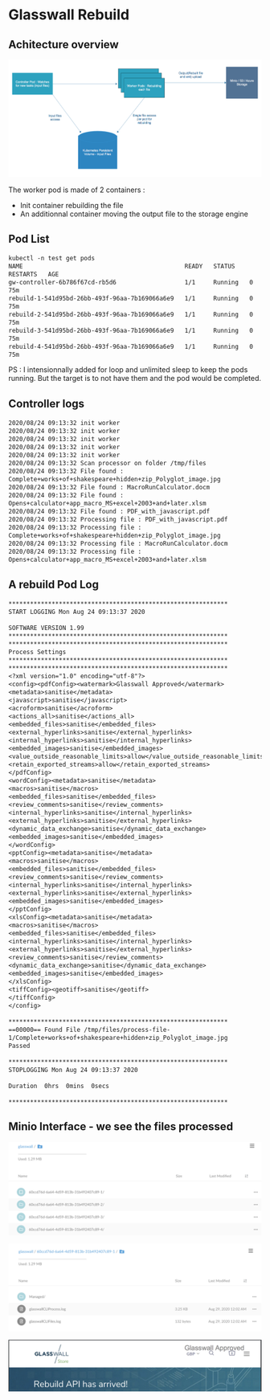 # Glasswall Rebuild

## Achitecture overview

![Glasswall Rebuild architecture overview](architecture.png)

The worker pod is made of 2 containers :

- Init container rebuilding the file
- An additionnal container moving the output file to the storage engine

Pod List
----------
```
kubectl -n test get pods
NAME                                             READY   STATUS    RESTARTS   AGE
gw-controller-6b786f67cd-rb5d6                   1/1     Running   0          75m
rebuild-1-541d95bd-26bb-493f-96aa-7b169066a6e9   1/1     Running   0          75m
rebuild-2-541d95bd-26bb-493f-96aa-7b169066a6e9   1/1     Running   0          75m
rebuild-3-541d95bd-26bb-493f-96aa-7b169066a6e9   1/1     Running   0          75m
rebuild-4-541d95bd-26bb-493f-96aa-7b169066a6e9   1/1     Running   0          75m
```

PS : I intensionnally added for loop and unlimited sleep to keep the pods running. But the target is to not have them and the pod would be completed.

Controller logs
--------------
```
2020/08/24 09:13:32 init worker
2020/08/24 09:13:32 init worker
2020/08/24 09:13:32 init worker
2020/08/24 09:13:32 init worker
2020/08/24 09:13:32 init worker
2020/08/24 09:13:32 Scan processor on folder /tmp/files
2020/08/24 09:13:32 File found : Complete+works+of+shakespeare+hidden+zip_Polyglot_image.jpg
2020/08/24 09:13:32 File found : MacroRunCalculator.docm
2020/08/24 09:13:32 File found : Opens+calculator+app_macro_MS+excel+2003+and+later.xlsm
2020/08/24 09:13:32 File found : PDF_with_javascript.pdf
2020/08/24 09:13:32 Processing file : PDF_with_javascript.pdf
2020/08/24 09:13:32 Processing file : Complete+works+of+shakespeare+hidden+zip_Polyglot_image.jpg
2020/08/24 09:13:32 Processing file : MacroRunCalculator.docm
2020/08/24 09:13:32 Processing file : Opens+calculator+app_macro_MS+excel+2003+and+later.xlsm
```

A rebuild Pod Log
------
```
*************************************************************
START LOGGING Mon Aug 24 09:13:37 2020

SOFTWARE VERSION 1.99
*************************************************************
*************************************************************
Process Settings
*************************************************************
*************************************************************
<?xml version="1.0" encoding="utf-8"?>
<config><pdfConfig><watermark>Glasswall Approved</watermark>
<metadata>sanitise</metadata>
<javascript>sanitise</javascript>
<acroform>sanitise</acroform>
<actions_all>sanitise</actions_all>
<embedded_files>sanitise</embedded_files>
<external_hyperlinks>sanitise</external_hyperlinks>
<internal_hyperlinks>sanitise</internal_hyperlinks>
<embedded_images>sanitise</embedded_images>
<value_outside_reasonable_limits>allow</value_outside_reasonable_limits>
<retain_exported_streams>allow</retain_exported_streams>
</pdfConfig>
<wordConfig><metadata>sanitise</metadata>
<macros>sanitise</macros>
<embedded_files>sanitise</embedded_files>
<review_comments>sanitise</review_comments>
<internal_hyperlinks>sanitise</internal_hyperlinks>
<external_hyperlinks>sanitise</external_hyperlinks>
<dynamic_data_exchange>sanitise</dynamic_data_exchange>
<embedded_images>sanitise</embedded_images>
</wordConfig>
<pptConfig><metadata>sanitise</metadata>
<macros>sanitise</macros>
<embedded_files>sanitise</embedded_files>
<review_comments>sanitise</review_comments>
<internal_hyperlinks>sanitise</internal_hyperlinks>
<external_hyperlinks>sanitise</external_hyperlinks>
<embedded_images>sanitise</embedded_images>
</pptConfig>
<xlsConfig><metadata>sanitise</metadata>
<macros>sanitise</macros>
<embedded_files>sanitise</embedded_files>
<internal_hyperlinks>sanitise</internal_hyperlinks>
<external_hyperlinks>sanitise</external_hyperlinks>
<review_comments>sanitise</review_comments>
<dynamic_data_exchange>sanitise</dynamic_data_exchange>
<embedded_images>sanitise</embedded_images>
</xlsConfig>
<tiffConfig><geotiff>sanitise</geotiff>
</tiffConfig>
</config>

*************************************************************
==00000== Found File /tmp/files/process-file-1/Complete+works+of+shakespeare+hidden+zip_Polyglot_image.jpg    Passed

*************************************************************
STOPLOGGING Mon Aug 24 09:13:37 2020

Duration  0hrs  0mins  0secs

*************************************************************
```



Minio Interface - we see the files processed
------

![Glasswall Rebuild architecture overview](logs/folder_list.png)


![Glasswall Rebuild architecture overview](logs/folder.png)


![Glasswall Rebuild architecture overview](logs/processed_file.png)

